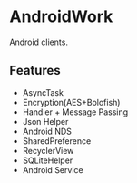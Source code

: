 # AndroidWork

Android clients.

## Features

* AsyncTask
* Encryption(AES+Bolofish)
* Handler + Message Passing
* Json Helper
* Android NDS
* SharedPreference
* RecyclerView
* SQLiteHelper
* Android Service

